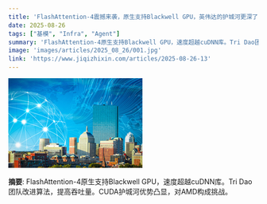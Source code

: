 ```yaml
---
title: 'FlashAttention-4震撼来袭，原生支持Blackwell GPU，英伟达的护城河更深了？'
date: 2025-08-26
tags: ["基模", "Infra", "Agent"]
summary: 'FlashAttention-4原生支持Blackwell GPU，速度超越cuDNN库。Tri Dao团队改进算法，提高吞吐量。CUDA护城河优势凸显，对AMD构成挑战。'
image: 'images/articles/2025_08_26/001.jpg'
link: 'https://www.jiqizhixin.com/articles/2025-08-26-13'
---
```

![FlashAttention-4震撼来袭，原生支持Blackwell GPU，英伟达的护城河更深了？](images/articles/2025_08_26/001.jpg)

**摘要**: FlashAttention-4原生支持Blackwell GPU，速度超越cuDNN库。Tri Dao团队改进算法，提高吞吐量。CUDA护城河优势凸显，对AMD构成挑战。
